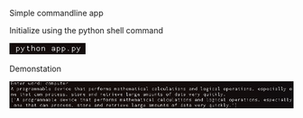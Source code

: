 Simple commandline app 

Initialize using the python shell command

![Screenshot](screenshots/1.png)

Demonstation 

![Screenshot](screenshots/2.png)
